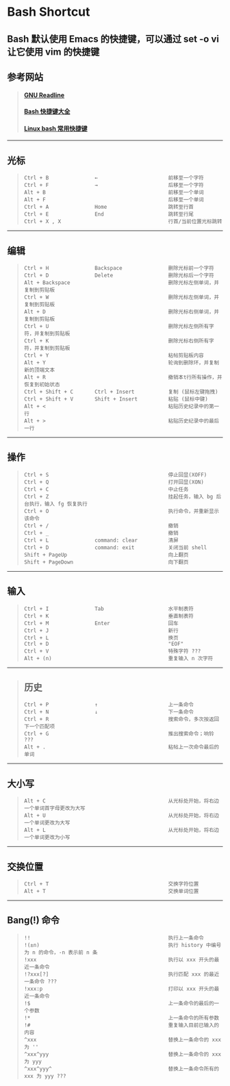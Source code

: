 # Bash Shortcut
Bash 默认使用 Emacs 的快捷键，可以通过 set -o vi 让它使用 vim 的快捷键
---
## 参考网站
>#### [GNU Readline](https://en.wikipedia.org/wiki/GNU_Readline)
>#### [Bash 快捷键大全](https://www.runoob.com/w3cnote/bash-shortcut.html)
>#### [Linux bash 常用快捷键](https://www.cnblogs.com/dabaodb/p/10148929.html)
---
## 光标
>```
>Ctrl + B               ←                       前移至一个字符
>Ctrl + F               →                       后移至一个字符
>Alt + B                                        前移至一个单词
>Alt + F                                        后移至一个单词
>Ctrl + A               Home                    跳转至行首
>Ctrl + E               End                     跳转至行尾
>Ctrl + X , X                                   行首/当前位置光标跳转
>```
---
## 编辑                                          
>```
>Ctrl + H               Backspace               删除光标前一个字符
>Ctrl + D               Delete                  删除光标后一个字符
>Alt + Backspace                                删除光标左侧单词，并复制到剪贴板
>Ctrl + W                                       删除光标左侧单词，并复制到剪贴板
>Alt + D                                        删除光标右侧单词，并复制到剪贴板
>Ctrl + U                                       删除光标左侧所有字符，并复制到剪贴板
>Ctrl + K                                       删除光标右侧所有字符，并复制到剪贴板
>Ctrl + Y                                       粘帖剪贴板内容
>Alt + Y                                        轮询到删除环，并复制新的顶端文本
>Alt + R                                        撤销本t行所有操作，并恢复到初始状态
>Ctrl + Shift + C       Ctrl + Insert           复制 (鼠标左键拖拽)
>Ctrl + Shift + V       Shift + Insert          粘贴 (鼠标中键)
>Alt + <                                        粘贴历史纪录中的第一行
>Alt + >                                        粘贴历史纪录中的最后一行
>```
---
## 操作
>```
>Ctrl + S                                       停止回显(XOFF)
>Ctrl + Q                                       打开回显(XON)
>Ctrl + C                                       中止任务
>Ctrl + Z                                       挂起任务，输入 bg 后台执行，输入 fg 恢复执行
>Ctrl + O                                       执行命令，并重新显示该命令
>Ctrl + /                                       撤销
>Ctrl + _                                       撤销
>Ctrl + L               command: clear          清屏
>Ctrl + D               command: exit           关闭当前 shell
>Shift + PageUp                                 向上翻页
>Shift + PageDown                               向下翻页
>```
---
## 输入
>```
>Ctrl + I               Tab                     水平制表符
>Ctrl + K                                       垂直制表符
>Ctrl + M               Enter                   回车
>Ctrl + J                                       新行
>Ctrl + L                                       换页
>Ctrl + D                                       "EOF"
>Ctrl + V                                       特殊字符 ???
>Alt + (n)                                      重复输入 n 次字符
>```
---                                           
>## 历史
>```
>Ctrl + P               ↑                       上一条命令
>Ctrl + N               ↓                       下一条命令
>Ctrl + R                                       搜索命令，多次按返回下一个匹配项
>Ctrl + G                                       推出搜索命令；响铃 ???
>Alt + .                                        粘帖上一次命令最后的单词
>```
---
## 大小写
>```
>Alt + C                                        从光标处开始，将右边一个单词首字母更改为大写
>Alt + U                                        从光标处开始，将右边一个单词更改为大写
>Alt + L                                        从光标处开始，将右边一个单词更改为小写
>```
---
## 交换位置                                         
>```
>Ctrl + T                                       交换字符位置
>Alt + T                                        交换单词位置
>```
---
## Bang(!) 命令
>```
>!!                                             执行上一条命令
>!(±n)                                          执行 history 中编号为 n 的命令，-n 表示前 n 条
>!xxx                                           执行以 xxx 开头的最近一条命令
>!?xxx[?]                                       执行匹配 xxx 的最近一条命令 ???
>!xxx:p                                         打印以 xxx 开头的最近一条命令
>!$                                             上一条命令的最后的一个参数
>!*                                             上一条命令的所有参数
>!#                                             重复输入目前已输入的内容 
>^xxx                                           替换上一条命令的 xxx 为 ''
>^xxx^yyy                                       替换上一条命令的 xxx 为 yyy
>^xxx^yyy^                                      替换上一条命令所有的 xxx 为 yyy ???
>```